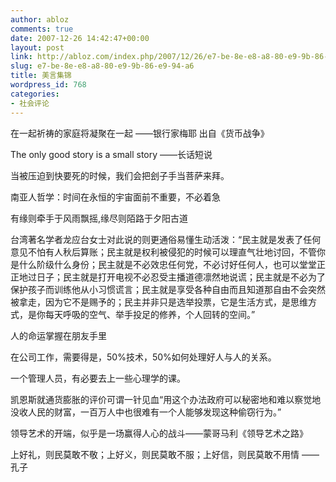 ```yaml
---
author: abloz
comments: true
date: 2007-12-26 14:42:47+00:00
layout: post
link: http://abloz.com/index.php/2007/12/26/e7-be-8e-e8-a8-80-e9-9b-86-e9-94-a6/
slug: e7-be-8e-e8-a8-80-e9-9b-86-e9-94-a6
title: 美言集锦
wordpress_id: 768
categories:
- 社会评论
---
```


在一起祈祷的家庭将凝聚在一起 ——银行家梅耶 出自《货币战争》

The only good story is a small story ——长话短说

当被压迫到快要死的时候，我们会把刽子手当菩萨来拜。

南亚人哲学：时间在永恒的宇宙面前不重要，不必着急

有缘则牵手于风雨飘摇,缘尽则陌路于夕阳古道

台湾著名学者龙应台女士对此说的则更通俗易懂生动活泼：“民主就是发表了任何意见不怕有人秋后算账；民主就是权利被侵犯的时候可以理直气壮地讨回，不管你是什么阶级什么身份；民主就是不必效忠任何党，不必讨好任何人，也可以堂堂正正地过日子；民主就是打开电视不必忍受主播道德凛然地说谎；民主就是不必为了保护孩子而训练他从小习惯谎言；民主就是享受各种自由而且知道那自由不会突然被拿走，因为它不是赐予的；民主并非只是选举投票，它是生活方式，是思维方式，是你每天呼吸的空气、举手投足的修养，个人回转的空间。”

人的命运掌握在朋友手里

在公司工作，需要得是，50%技术，50%如何处理好人与人的关系。

一个管理人员，有必要去上一些心理学的课。

凯恩斯就通货膨胀的评价可谓一针见血“用这个办法政府可以秘密地和难以察觉地没收人民的财富，一百万人中也很难有一个人能够发现这种偷窃行为。”

领导艺术的开端，似乎是一场赢得人心的战斗——蒙哥马利《领导艺术之路》

上好礼，则民莫敢不敬；上好义，则民莫敢不服；上好信，则民莫敢不用情 ——孔子
